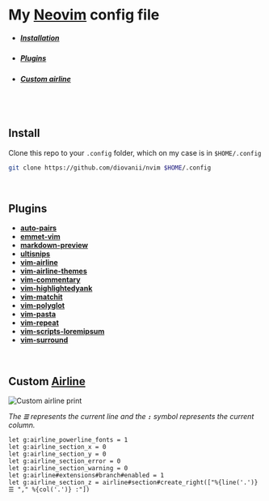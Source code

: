 # My [Neovim](https://neovim.io/) config file

* ##### [Installation](#install)
* ##### [Plugins](#plugins)
* ##### [Custom airline](#custom-airline)

<br>
<br>

## Install
Clone this repo to your `.config` folder, which on my case is in `$HOME/.config`

``` bash
git clone https://github.com/diovanii/nvim $HOME/.config
```

<br>

## Plugins
* **[auto-pairs](https://github.com/jiangmiao/auto-pairs)**
* **[emmet-vim](https://github.com/mattn/emmet-vim)**
* **[markdown-preview](https://github.com/iamcco/markdown-preview.nvim)**
* **[ultisnips](https://github.com/sirver/UltiSnips)**
* **[vim-airline](https://github.com/vim-airline/vim-airline)**
* **[vim-airline-themes](https://github.com/vim-airline/vim-airline-themes)**
* **[vim-commentary](https://github.com/tpope/vim-commentary)**
* **[vim-highlightedyank](https://github.com/machakann/vim-highlightedyank)**
* **[vim-matchit](https://github.com/adelarsq/vim-matchit)**
* **[vim-polyglot](https://github.com/sheerun/vim-polyglot)**
* **[vim-pasta](https://github.com/sickill/vim-pasta)**
* **[vim-repeat](https://github.com/tpope/vim-repeat)**
* **[vim-scripts-loremipsum](https://github.com/vim-scripts/loremipsum)**
* **[vim-surround](https://github.com/tpope/vim-surround)**

<br>

## Custom [Airline](https://github.com/vim-airline/vim-airline)
![Custom airline print](preview.png)

_The **`☰`** represents the current line and the **`:`** symbol represents the current column._

``` vim
let g:airline_powerline_fonts = 1
let g:airline_section_x = 0
let g:airline_section_y = 0
let g:airline_section_error = 0
let g:airline_section_warning = 0
let g:airline#extensions#branch#enabled = 1
let g:airline_section_z = airline#section#create_right(["%{line('.')} ☰ "," %{col('.')} :"])
```
